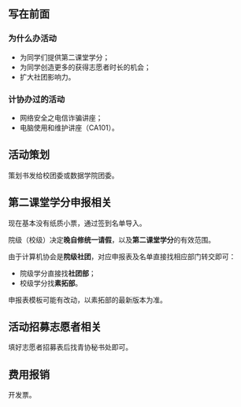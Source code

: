 ## 写在前面

### 为什么办活动

- 为同学们提供第二课堂学分；
- 为同学创造更多的获得志愿者时长的机会；
- 扩大社团影响力。

### 计协办过的活动

- 网络安全之电信诈骗讲座；
- 电脑使用和维护讲座（CA101）。

## 活动策划

策划书发给校团委或数据学院团委。

## 第二课堂学分申报相关

现在基本没有纸质小票，通过签到名单导入。

院级（校级）决定**晚自修统一请假**，以及**第二课堂学分**的有效范围。

由于计算机协会是**院级社团**，对应申报表及名单直接找相应部门转交即可：

- 院级学分直接找**社团部**；
- 校级学分找**素拓部**。

申报表模板可能有改动，以素拓部的最新版本为准。

## 活动招募志愿者相关

填好志愿者招募表后找青协秘书处即可。

## 费用报销

开发票。